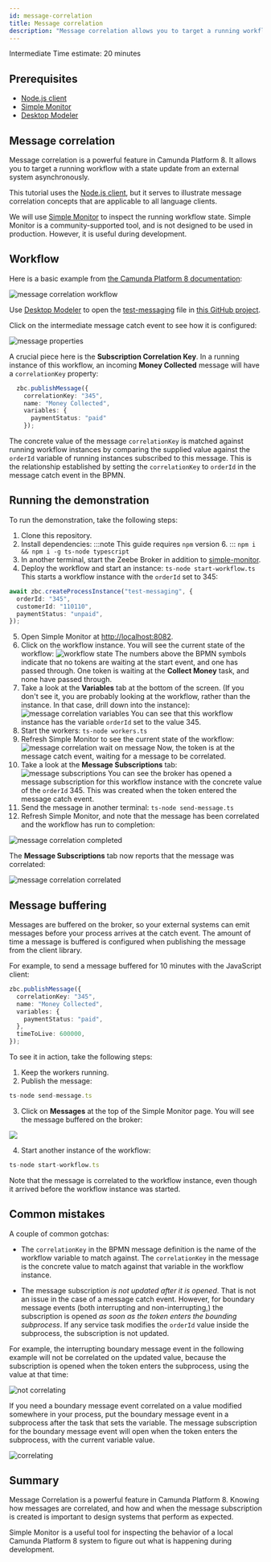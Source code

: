 ```yaml
---
id: message-correlation
title: Message correlation
description: "Message correlation allows you to target a running workflow with a state update from an external system asynchronously."
---
```


<span class="badge badge--intermediate">Intermediate</span>
<span class="badge badge--medium">Time estimate: 20 minutes</span>

## Prerequisites

- [Node.js client](https://github.com/camunda-community-hub/zeebe-client-node-js)
- [Simple Monitor](https://github.com/camunda-community-hub/zeebe-simple-monitor)
- [Desktop Modeler](https://camunda.com/download/modeler/)

## Message correlation

Message correlation is a powerful feature in Camunda Platform 8. It allows you to target a running workflow with a state update from an external system asynchronously.

This tutorial uses the [Node.js client](https://github.com/camunda-community-hub/zeebe-client-node-js), but it serves to illustrate message correlation concepts that are applicable to all language clients.

We will use [Simple Monitor](https://github.com/camunda-community-hub/zeebe-simple-monitor) to inspect the running workflow state. Simple Monitor is a community-supported tool, and is not designed to be used in production. However, it is useful during development.

## Workflow

Here is a basic example from [the Camunda Platform 8 documentation](/components/concepts/messages.md):

![message correlation workflow](img/message-correlation-workflow.png)

Use [Desktop Modeler](https://camunda.com/download/modeler/) to open the [test-messaging](https://github.com/jwulf/zeebe-message-correlation/blob/master/bpmn/test-messaging.bpmn) file in [this GitHub project](https://github.com/jwulf/zeebe-message-correlation).

Click on the intermediate message catch event to see how it is configured:

![message properties](img/message-correlation-message-properties.png)

A crucial piece here is the **Subscription Correlation Key**. In a running instance of this workflow, an incoming **Money Collected** message will have a `correlationKey` property:

```typescript
  zbc.publishMessage({
    correlationKey: "345",
    name: "Money Collected",
    variables: {
      paymentStatus: "paid"
    });
```

The concrete value of the message `correlationKey` is matched against running workflow instances by comparing the supplied value against the `orderId` variable of running instances subscribed to this message. This is the relationship established by setting the `correlationKey` to `orderId` in the message catch event in the BPMN.

## Running the demonstration

To run the demonstration, take the following steps:

1. Clone this repository.
2. Install dependencies:
   :::note
   This guide requires `npm` version 6.
   :::
   `npm i && npm i -g ts-node typescript`
3. In another terminal, start the Zeebe Broker in addition to [simple-monitor](https://github.com/camunda-community-hub/zeebe-simple-monitor).
4. Deploy the workflow and start an instance:
   `ts-node start-workflow.ts`
   This starts a workflow instance with the `orderId` set to 345:

```typescript
await zbc.createProcessInstance("test-messaging", {
  orderId: "345",
  customerId: "110110",
  paymentStatus: "unpaid",
});
```

5. Open Simple Monitor at [http://localhost:8082](http://localhost:8082).
6. Click on the workflow instance. You will see the current state of the workflow:
   ![workflow state](img/message-correlation-workflow-state.png)
   The numbers above the BPMN symbols indicate that no tokens are waiting at the start event, and one has passed through. One token is waiting at the **Collect Money** task, and none have passed through.
7. Take a look at the **Variables** tab at the bottom of the screen. (If you don't see it, you are probably looking at the workflow, rather than the instance. In that case, drill down into the instance):
   ![message correlation variables](img/message-correlation-variables.png)
   You can see that this workflow instance has the variable `orderId` set to the value 345.
8. Start the workers:
   `ts-node workers.ts`
9. Refresh Simple Monitor to see the current state of the workflow:
   ![message correlation wait on message](img/message-correlation-wait-on-message.png)
   Now, the token is at the message catch event, waiting for a message to be correlated.
10. Take a look at the **Message Subscriptions** tab:
    ![message subscriptions](img/message-correlation-message-subscriptions.png)
    You can see the broker has opened a message subscription for this workflow instance with the concrete value of the `orderId` 345. This was created when the token entered the message catch event.
11. Send the message in another terminal:
    `ts-node send-message.ts`
12. Refresh Simple Monitor, and note that the message has been correlated and the workflow has run to completion:

![message correlation completed](img/message-correlation-completed.png)

The **Message Subscriptions** tab now reports that the message was correlated:

![message correlation correlated](img/message-correlation-correlated.png)

## Message buffering

Messages are buffered on the broker, so your external systems can emit messages before your process arrives at the catch event. The amount of time a message is buffered is configured when publishing the message from the client library.

For example, to send a message buffered for 10 minutes with the JavaScript client:

```typescript
zbc.publishMessage({
  correlationKey: "345",
  name: "Money Collected",
  variables: {
    paymentStatus: "paid",
  },
  timeToLive: 600000,
});
```

To see it in action, take the following steps:

1. Keep the workers running.
2. Publish the message:

```typescript
ts-node send-message.ts
```

3. Click on **Messages** at the top of the Simple Monitor page. You will see the message buffered on the broker:

![](img/message-correlation-buffered.png)

4. Start another instance of the workflow:

```typescript
ts-node start-workflow.ts
```

Note that the message is correlated to the workflow instance, even though it arrived before the workflow instance was started.

## Common mistakes

A couple of common gotchas:

- The `correlationKey` in the BPMN message definition is the name of the workflow variable to match against. The `correlationKey` in the message is the concrete value to match against that variable in the workflow instance.

- The message subscription _is not updated after it is opened_. That is not an issue in the case of a message catch event. However, for boundary message events (both interrupting and non-interrupting,) the subscription is opened _as soon as the token enters the bounding subprocess_. If any service task modifies the `orderId` value inside the subprocess, the subscription is not updated.

For example, the interrupting boundary message event in the following example will not be correlated on the updated value, because the subscription is opened when the token enters the subprocess, using the value at that time:

![not correlating](img/message-correlation-not-like-this.png)

If you need a boundary message event correlated on a value modified somewhere in your process, put the boundary message event in a subprocess after the task that sets the variable. The message subscription for the boundary message event will open when the token enters the subprocess, with the current variable value.

![correlating](img/message-correlation-like-this.png)

## Summary

Message Correlation is a powerful feature in Camunda Platform 8. Knowing how messages are correlated, and how and when the message subscription is created is important to design systems that perform as expected.

Simple Monitor is a useful tool for inspecting the behavior of a local Camunda Platform 8 system to figure out what is happening during development.
